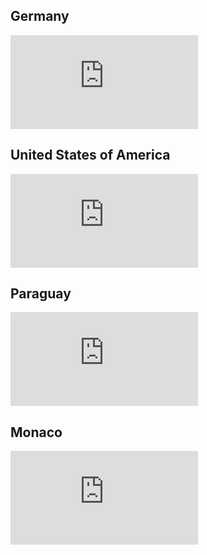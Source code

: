 ## Germany
<iframe src="https://www.youtube.com/embed/BX0Q8ZCz6GY" title="YouTube video player" frameborder="0" allow="accelerometer; autoplay; clipboard-write; encrypted-media; gyroscope; picture-in-picture; web-share" allowfullscreen></iframe>

## United States of America
<iframe src="https://www.youtube.com/embed/vdV43WMPyjg" title="YouTube video player" frameborder="0" allow="accelerometer; autoplay; clipboard-write; encrypted-media; gyroscope; picture-in-picture; web-share" allowfullscreen></iframe>

## Paraguay
<iframe src="https://www.youtube.com/embed/0rX2V-nf9tg" title="YouTube video player" frameborder="0" allow="accelerometer; autoplay; clipboard-write; encrypted-media; gyroscope; picture-in-picture; web-share" allowfullscreen></iframe>

## Monaco
<iframe src="https://www.youtube.com/embed/gPkZefBA7v8" title="YouTube video player" frameborder="0" allow="accelerometer; autoplay; clipboard-write; encrypted-media; gyroscope; picture-in-picture; web-share" allowfullscreen></iframe>
